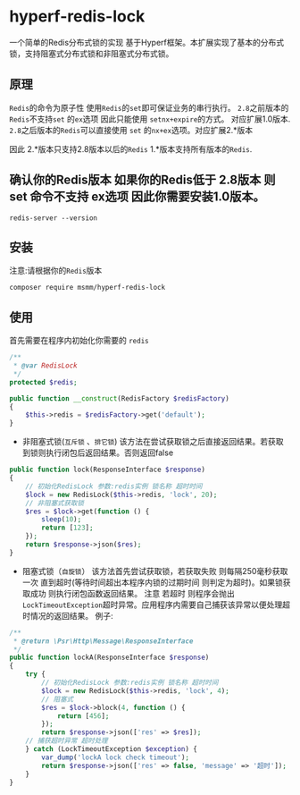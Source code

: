 # hyperf-redis-lock

一个简单的Redis分布式锁的实现 基于Hyperf框架。本扩展实现了基本的分布式锁，支持阻塞式分布式锁和非阻塞式分布式锁。

## 原理
`Redis`的命令为原子性 使用`Redis`的`set`即可保证业务的串行执行。
`2.8`之前版本的`Redis`不支持`set` 的`ex`选项 因此只能使用 `setnx+expire`的方式。 对应扩展1.0版本.
`2.8`之后版本的`Redis`可以直接使用 `set` 的`nx+ex`选项。对应扩展2.*版本

因此 2.*版本只支持2.8版本以后的`Redis` 1.*版本支持所有版本的`Redis`.

## 确认你的Redis版本 如果你的Redis低于 2.8版本 则set 命令不支持 ex选项 因此你需要安装1.0版本。
`redis-server --version`

## 安装 

注意:请根据你的`Redis`版本
```shell
composer require msmm/hyperf-redis-lock
```

## 使用
首先需要在程序内初始化你需要的 `redis`
```php
/**
 * @var RedisLock
 */
protected $redis;

public function __construct(RedisFactory $redisFactory)
{
    $this->redis = $redisFactory->get('default');
}
```

- 非阻塞式锁(`互斥锁` 、`排它锁`) 该方法在尝试获取锁之后直接返回结果。若获取到锁则执行闭包后返回结果。否则返回false
```php
public function lock(ResponseInterface $response)
{
    // 初始化RedisLock 参数:redis实例 锁名称 超时时间
    $lock = new RedisLock($this->redis, 'lock', 20);
    // 非阻塞式获取锁
    $res = $lock->get(function () {
        sleep(10);
        return [123];
    });
    return $response->json($res);
}
```
- 阻塞式锁（`自旋锁`） 该方法首先尝试获取锁，若获取失败 则每隔250毫秒获取一次 直到超时(等待时间超出本程序内锁的过期时间 则判定为超时)。如果锁获取成功 则执行闭包函数返回结果。
注意 若超时 则程序会抛出`LockTimeoutException`超时异常。应用程序内需要自己捕获该异常以便处理超时情况的返回结果。
例子:
```php
/**
 * @return \Psr\Http\Message\ResponseInterface
 */
public function lockA(ResponseInterface $response)
{
    try {
        // 初始化RedisLock 参数:redis实例 锁名称 超时时间
        $lock = new RedisLock($this->redis, 'lock', 4);
        // 阻塞式
        $res = $lock->block(4, function () {
            return [456];
        });
        return $response->json(['res' => $res]);
    // 捕获超时异常 超时处理
    } catch (LockTimeoutException $exception) {
        var_dump('lockA lock check timeout');
        return $response->json(['res' => false, 'message' => '超时']);
    }
}
```
